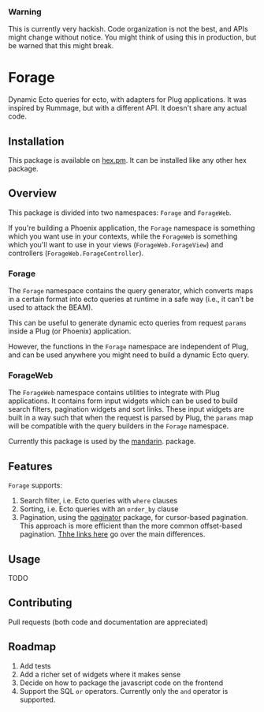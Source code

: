 ### Warning

This is currently very hackish.
Code organization is not the best, and APIs might change without notice.
You might think of using this in production, but be warned that this might break.

# Forage

Dynamic Ecto queries for ecto, with adapters for Plug applications.
It was inspired by Rummage, but with a different API.
It doesn't share any actual code.

## Installation

This package is available on [hex.pm](https://hex.pm/packages/forage).
It can be installed like any other hex package.

## Overview

This package is divided into two namespaces: `Forage` and `ForageWeb`.

If you're building a Phoenix application, the `Forage` namespace is something which you want use in your contexts, while the `ForageWeb` is something which you'll want to use in your views (`ForageWeb.ForageView`) and controllers (`ForageWeb.ForageController`).

### Forage

The `Forage` namespace contains the query generator, which converts maps in a certain format into ecto queries at runtime in a safe way (i.e., it can't be used to attack the BEAM).

This can be useful to generate dynamic ecto queries from request `params` inside a Plug (or Phoenix) application.

However, the functions in the `Forage` namespace are independent of Plug, and can be used anywhere you might need to build a dynamic Ecto query.

### ForageWeb

The `ForageWeb` namespace contains utilities to integrate with Plug applications.
It contains form input widgets which can be used to build search filters, pagination widgets and sort links.
These input widgets are built in a way such that when the request is parsed by Plug, the `params` map will be compatible with the query builders in the `Forage` namespace.

Currently this package is used by the [mandarin](https://github.com/tmbb/mandarin). package.

## Features

`Forage` supports:

1. Search filter, i.e. Ecto queries with `where` clauses
2. Sorting, i.e. Ecto queries with an `order_by` clause
3. Pagination, using the [paginator](https://github.com/duffelhq/paginator) package,
   for cursor-based pagination.
   This approach is more efficient than the more common offset-based pagination.
   [Thhe links here](https://github.com/duffelhq/paginator#learn-more)
   go over the main differences.

## Usage

TODO

## Contributing

Pull requests (both code and documentation are appreciated)

## Roadmap

1. Add tests
2. Add a richer set of widgets where it makes sense
3. Decide on how to package the javascript code on the frontend
4. Support the SQL `or` operators. Currently only the `and` operator is supported.